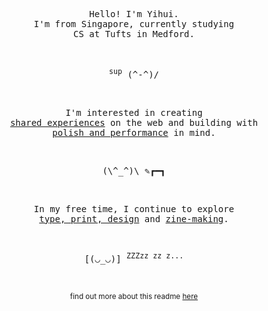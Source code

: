 <p align="center">
  <samp>
    Hello! I'm Yihui. <br /> I'm from Singapore, currently studying <br /> CS at Tufts in Medford.
  </samp>
</p>

<br />
<p align="center">
  <samp>
    <sup>sup</sup> (^-^)/
  </samp>
<p align="center">
<br />

<p align="center">
  <samp>
    I'm interested in creating <br /> 
    <a href="https://www.yihuihu.com/works/henesys" target="_blank">shared experiences</a> 
    on the web and building with <br /> 
    <a href="https://arena-ios-app.vercel.app" target="_blank">polish and performance</a> 
    in mind.
  </samp>
</p>

<br/>
<p align="center">
  <samp>
    (\^_^)\ ✎┏━┓
  </samp>
<p align="center">
<br/>
  
<p align="center">
  <samp>
    In my free time, I continue to explore <br /> 
    <a href="https://www.yihuihu.com/works/misc" target="_blank">type, print, design</a> 
    and <a href="https://www.yihuihu.com/works/ZINEDEF" target="_blank">zine-making</a>.
  </samp>
</p>

<br />
<p align="center">
  <samp>
    [(◡_◡)] <sup>ZZZzz zz z...</sup>
  </samp>
<p align="center">
<br />
  
<p align="center">
  <sup>
    find out more about this readme <a href="https://github.com/yihui-hu/yihui-hu/blob/main/guide.md" target="_blank">here</a>
  </sup>
</p>
